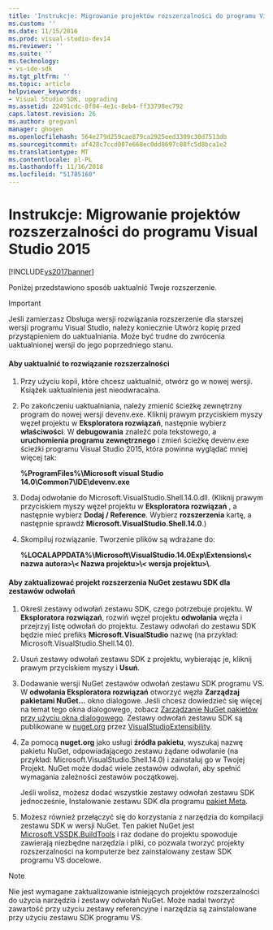```yaml
---
title: 'Instrukcje: Migrowanie projektów rozszerzalności do programu Visual Studio 2015 | Dokumentacja firmy Microsoft'
ms.custom: ''
ms.date: 11/15/2016
ms.prod: visual-studio-dev14
ms.reviewer: ''
ms.suite: ''
ms.technology:
- vs-ide-sdk
ms.tgt_pltfrm: ''
ms.topic: article
helpviewer_keywords:
- Visual Studio SDK, upgrading
ms.assetid: 22491cdc-8f04-4e1c-8eb4-ff33798ec792
caps.latest.revision: 26
ms.author: gregvanl
manager: ghogen
ms.openlocfilehash: 564e279d259cae879ca2925eed3309c30d7513db
ms.sourcegitcommit: af428c7ccd007e668ec0dd8697c88fc5d8bca1e2
ms.translationtype: MT
ms.contentlocale: pl-PL
ms.lasthandoff: 11/16/2018
ms.locfileid: "51785160"
---
```

# <a name="how-to-migrate-extensibility-projects-to-visual-studio-2015"></a>Instrukcje: Migrowanie projektów rozszerzalności do programu Visual Studio 2015
[!INCLUDE[vs2017banner](../includes/vs2017banner.md)]

Poniżej przedstawiono sposób uaktualnić Twoje rozszerzenie.  
  
> [!IMPORTANT]
>  Jeśli zamierzasz Obsługa wersji rozwiązania rozszerzenie dla starszej wersji programu Visual Studio, należy koniecznie Utwórz kopię przed przystąpieniem do uaktualniania. Może być trudne do zwrócenia uaktualnionej wersji do jego poprzedniego stanu.  
  
#### <a name="to-upgrade-an-extensibility-solution"></a>Aby uaktualnić to rozwiązanie rozszerzalności  
  
1.  Przy użyciu kopii, które chcesz uaktualnić, otwórz go w nowej wersji. Książek uaktualnienia jest nieodwracalna.  
  
2.  Po zakończeniu uaktualniania, należy zmienić ścieżkę zewnętrzny program do nowej wersji devenv.exe. Kliknij prawym przyciskiem myszy węzeł projektu w **Eksploratora rozwiązań**, następnie wybierz **właściwości**. W **debugowania** znaleźć pola tekstowego, a **uruchomienia programu zewnętrznego** i zmień ścieżkę devenv.exe ścieżki programu Visual Studio 2015, która powinna wyglądać mniej więcej tak:  
  
     **%ProgramFiles%\Microsoft visual Studio 14.0\Common7\IDE\devenv.exe**  
  
3.  Dodaj odwołanie do Microsoft.VisualStudio.Shell.14.0.dll. (Kliknij prawym przyciskiem myszy węzeł projektu w **Eksploratora rozwiązań** , a następnie wybierz **Dodaj / Reference**. Wybierz **rozszerzenia** kartę, a następnie sprawdź **Microsoft.VisualStudio.Shell.14.0**.)  
  
4.  Skompiluj rozwiązanie. Tworzenie plików są wdrażane do:  
  
     **%LOCALAPPDATA%\Microsoft\VisualStudio.14.0Exp\Extensions\\< nazwa autora\>\\< Nazwa projektu\>\\< wersja projektu\>\\**.  
  
#### <a name="to-update-an-extensibility-project-to-nuget-vs-sdk-reference-assemblies"></a>Aby zaktualizować projekt rozszerzenia NuGet zestawu SDK dla zestawów odwołań  
  
1.  Określ zestawy odwołań zestawu SDK, czego potrzebuje projektu.  W **Eksploratora rozwiązań**, rozwiń węzeł projektu **odwołania** węzła i przejrzyj listę odwołań do projektu.  Zestawy odwołań do zestawu SDK będzie mieć prefiks **Microsoft.VisualStudio** nazwę (na przykład: Microsoft.VisualStudio.Shell.14.0).  
  
2.  Usuń zestawy odwołań zestawu SDK z projektu, wybierając je, kliknij prawym przyciskiem myszy i **Usuń**.  
  
3.  Dodawanie wersji NuGet zestawów odwołań zestawu SDK programu VS.  W **odwołania Eksploratora rozwiązań** otworzyć węzła **Zarządzaj pakietami NuGet...** okno dialogowe.  Jeśli chcesz dowiedzieć się więcej na temat tego okna dialogowego, zobacz [Zarządzanie NuGet pakietów przy użyciu okna dialogowego](http://docs.nuget.org/Consume/Package-Manager-Dialog). Zestawy odwołań zestawu SDK są publikowane w [nuget.org](http://www.nuget.org) przez [VisualStudioExtensibility](http://www.nuget.org/profiles/VisualStudioExtensibility).  
  
4.  Za pomocą **nuget.org** jako usługi **źródła pakietu**, wyszukaj nazwę pakietu NuGet, odpowiadającego zestawu żądane odwołanie (na przykład: Microsoft.VisualStudio.Shell.14.0) i zainstaluj go w Twojej Projekt.  NuGet może dodać wiele zestawów odwołań, aby spełnić wymagania zależności zestawów początkowej.  
  
     Jeśli wolisz, możesz dodać wszystkie zestawy odwołań zestawu SDK jednocześnie, Instalowanie zestawu SDK dla programu [pakiet Meta](http://www.nuget.org/packages/VSSDK_Reference_Assemblies).  
  
5.  Możesz również przełączyć się do korzystania z narzędzia do kompilacji zestawu SDK w wersji NuGet. Ten pakiet NuGet jest [Microsoft.VSSDK.BuildTools](http://www.nuget.org/packages/Microsoft.VSSDK.BuildTools) i raz dodane do projektu spowoduje zawierają niezbędne narzędzia i pliki, co pozwala tworzyć projekty rozszerzalności na komputerze bez zainstalowany zestaw SDK programu VS docelowe.  
  
> [!NOTE]
>  Nie jest wymagane zaktualizowanie istniejących projektów rozszerzalności do użycia narzędzia i zestawy odwołań NuGet.  Może nadal tworzyć zawartość przy użyciu zestawy referencyjne i narzędzia są zainstalowane przy użyciu zestawu SDK programu VS.

